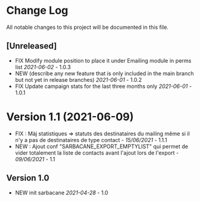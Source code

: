 
# Change Log
All notable changes to this project will be documented in this file.

## [Unreleased]

- FIX Modify module position to place it under Emailing module in perms list *2021-06-02* - 1.0.3
- NEW (describe any new feature that is only included in the main branch but not
  yet in release branches) *2021-06-01* - 1.0.2
- FIX Update campaign stats for the last three months only *2021-06-01* - 1.0.1 

Version 1.1 (2021-06-09)
=====================
- FIX : Màj statistiques => statuts des destinataires du mailing même si il n'y a pas de destinataires de type contact - *15/06/2021* - 1.1.1
- NEW : Ajout conf "SARBACANE_EXPORT_EMPTYLIST" qui permet de vider totalement la liste de contacts avant l'ajout lors de l'export - *09/06/2021* - 1.1

## Version 1.0
- NEW init sarbacane *2021-04-28* - 1.0

